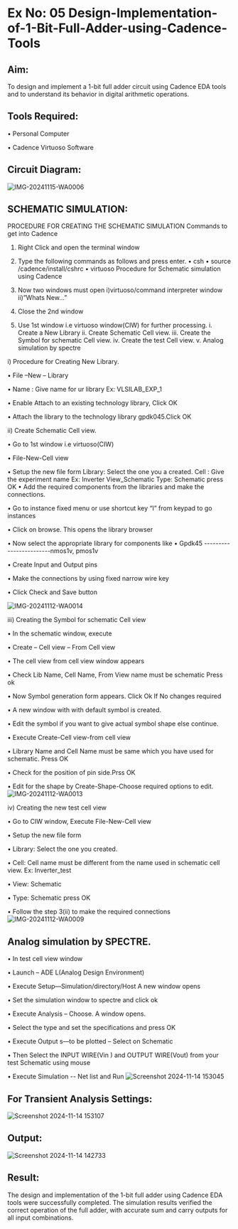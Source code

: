 # Ex No: 05 Design-Implementation-of-1-Bit-Full-Adder-using-Cadence-Tools
     

## Aim:

To design and implement a 1-bit full adder circuit using Cadence EDA tools and to understand its behavior in digital arithmetic operations.

## Tools Required:

•	Personal Computer

•	Cadence Virtuoso Software

## Circuit Diagram:

![IMG-20241115-WA0006](https://github.com/user-attachments/assets/9b7907e2-47d3-4014-9317-998a850366b4)

## SCHEMATIC SIMULATION:

PROCEDURE FOR CREATING THE SCHEMATIC SIMULATION
Commands to get into Cadence
1.	Right Click and open the terminal window
2.	Type the following commands as follows and press enter.
•	csh
•	source /cadence/install/cshrc
•	virtuoso 
Procedure for Schematic simulation using Cadence

1.	Now two windows must open i)virtuoso/command interpreter window ii)”Whats New…”
2.	Close the 2nd window
3.	Use 1st window i.e virtuoso window(CIW) for further processing.
i.	Create a New Library
ii.	Create Schematic Cell view.
iii.	Create the Symbol for schematic Cell view.
iv.	Create the test Cell view.
v.	Analog simulation by spectre


i)	Procedure for Creating New Library.

•	File –New – Library

•	Name : Give name for ur library Ex: VLSILAB_EXP_1

•	Enable Attach to an existing technology library, Click OK

•	Attach the library to the technology library gpdk045.Click OK

ii)	Create Schematic Cell view.

•	Go to 1st window i.e virtuoso(CIW)

•	File-New-Cell view

•	Setup the new file form
	  Library: Select the one you a created.
	  Cell : Give the experiment name Ex: Inverter View_Schematic
	  Type: Schematic press OK
•	Add the required components from the libraries and make the connections.

• Go to instance fixed menu or use shortcut key “I” from keypad to go instances

•	Click on browse. This opens the library browser

•	Now select the appropriate library for components like 
• Gpdk45 ------------------------nmos1v,  pmos1v

• Create Input and Output pins

•	Make the connections by using fixed narrow wire key

•	Click Check and Save button

![IMG-20241112-WA0014](https://github.com/user-attachments/assets/d98e25b3-b7a9-4c76-808f-e3d8e25c4410)




 
iii)	Creating the Symbol for schematic Cell view

•	In the schematic window, execute 

•	Create – Cell view – From Cell view

•	The cell view from cell view window appears

•	Check Lib Name, Cell Name, From View name must be schematic Press ok

•	Now Symbol generation form appears. Click Ok If No changes required

•	A new window with with default symbol is created.

•	Edit the symbol if you want to give actual symbol shape else continue.

•	Execute Create-Cell view-from cell view

•	Library Name and Cell Name must be same which you have used for schematic. Press OK

•	Check for the position of pin side.Prss OK

•	Edit for the shape by Create-Shape-Choose required options to edit.
![IMG-20241112-WA0013](https://github.com/user-attachments/assets/9761214f-a5e9-4a46-a952-117e66cc187c)




iv)	Creating the new test cell view

•	Go to CIW window, Execute File-New-Cell view

•	Setup the new file form

•	Library: Select the one you created.

•	Cell: Cell name must be different from the name used in schematic cell view. Ex: Inverter_test

•	View: Schematic

•	Type: Schematic press OK

•	Follow the step 3(ii)  to make the required connections
![IMG-20241112-WA0009](https://github.com/user-attachments/assets/0c16a45a-f5e1-4fc8-aabe-3750bc57408d)


 
## Analog simulation by SPECTRE.
•	In test cell view window

•	Launch – ADE L(Analog Design Environment)

•	Execute Setup—Simulation/directory/Host A new window opens

•	Set the simulation window to spectre and click ok

•	Execute Analysis – Choose. A window opens.

•	Select the type and set the specifications and press OK

•	Execute Output s—to be plotted – Select on Schematic

•	Then Select the INPUT WIRE(Vin ) and OUTPUT WIRE(Vout) from your test Schematic using mouse

•	Execute Simulation -- Net list and Run
![Screenshot 2024-11-14 153045](https://github.com/user-attachments/assets/6c26bcc7-f42d-4c9e-a494-193bd9d11ec1)



## For Transient Analysis Settings: 
 
![Screenshot 2024-11-14 153107](https://github.com/user-attachments/assets/4cece571-f64f-4538-952a-77dd7dae08a1)

 ## Output:
 
![Screenshot 2024-11-14 142733](https://github.com/user-attachments/assets/dd168097-963b-4685-8f52-8f770a3d20af)


 

## Result:

The design and implementation of the 1-bit full adder using Cadence EDA tools were successfully completed. The simulation results verified the correct operation of the full adder, with accurate sum and carry outputs for all input combinations.

